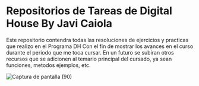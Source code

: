 # Repositorios de Tareas de Digital House By Javi Caiola

 Este repositorio contendra todas las resoluciones de ejercicios y practicas que realizo en el Programa DH
 Con el fin de mostrar los avances en el curso durante el periodo que me toca cursar.
 En un futuro se subiran otros recursos que se adicionen al temario principal del cursado, ya sean funciones, metodos
 ejemplos, etc.

![Captura de pantalla (90)](https://github.com/JaviCaiola/DigitalHouseTasks/assets/114126710/56be520c-20d1-41de-9edb-702519df43f4)

